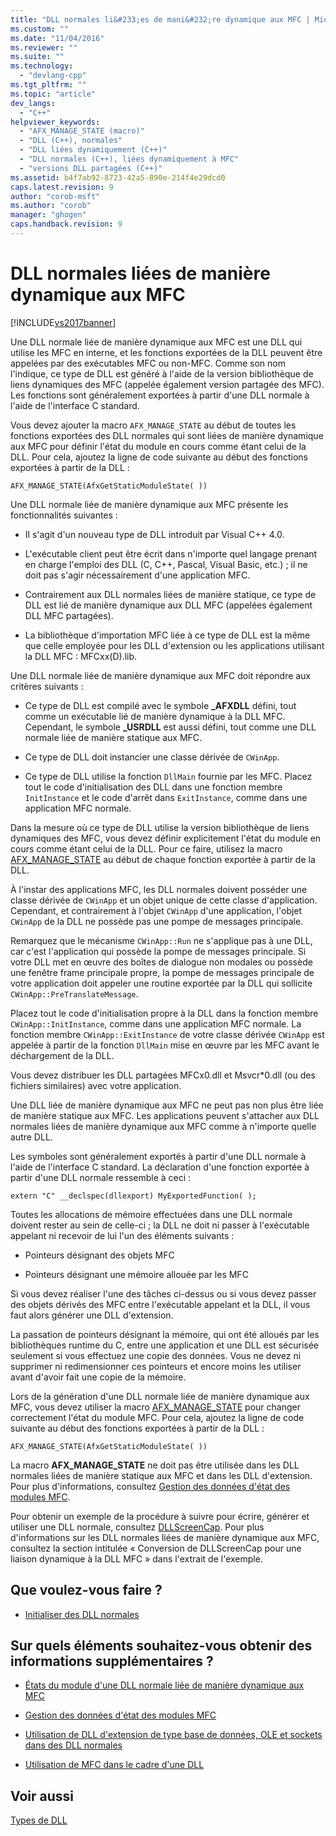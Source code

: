 ```yaml
---
title: "DLL normales li&#233;es de mani&#232;re dynamique aux MFC | Microsoft Docs"
ms.custom: ""
ms.date: "11/04/2016"
ms.reviewer: ""
ms.suite: ""
ms.technology: 
  - "devlang-cpp"
ms.tgt_pltfrm: ""
ms.topic: "article"
dev_langs: 
  - "C++"
helpviewer_keywords: 
  - "AFX_MANAGE_STATE (macro)"
  - "DLL (C++), normales"
  - "DLL liées dynamiquement (C++)"
  - "DLL normales (C++), liées dynamiquement à MFC"
  - "versions DLL partagées (C++)"
ms.assetid: b4f7ab92-8723-42a5-890e-214f4e29dcd0
caps.latest.revision: 9
author: "corob-msft"
ms.author: "corob"
manager: "ghogen"
caps.handback.revision: 9
---
```

# DLL normales li&#233;es de mani&#232;re dynamique aux MFC
[!INCLUDE[vs2017banner](../assembler/inline/includes/vs2017banner.md)]

Une DLL normale liée de manière dynamique aux MFC est une DLL qui utilise les MFC en interne, et les fonctions exportées de la DLL peuvent être appelées par des exécutables MFC ou non\-MFC.  Comme son nom l'indique, ce type de DLL est généré à l'aide de la version bibliothèque de liens dynamiques des MFC \(appelée également version partagée des MFC\).  Les fonctions sont généralement exportées à partir d'une DLL normale à l'aide de l'interface C standard.  
  
 Vous devez ajouter la macro `AFX_MANAGE_STATE` au début de toutes les fonctions exportées des DLL normales qui sont liées de manière dynamique aux MFC pour définir l'état du module en cours comme étant celui de la DLL.  Pour cela, ajoutez la ligne de code suivante au début des fonctions exportées à partir de la DLL :  
  
```  
AFX_MANAGE_STATE(AfxGetStaticModuleState( ))  
```  
  
 Une DLL normale liée de manière dynamique aux MFC présente les fonctionnalités suivantes :  
  
-   Il s'agit d'un nouveau type de DLL introduit par Visual C\+\+ 4.0.  
  
-   L'exécutable client peut être écrit dans n'importe quel langage prenant en charge l'emploi des DLL \(C, C\+\+, Pascal, Visual Basic, etc.\) ; il ne doit pas s'agir nécessairement d'une application MFC.  
  
-   Contrairement aux DLL normales liées de manière statique, ce type de DLL est lié de manière dynamique aux DLL MFC \(appelées également DLL MFC partagées\).  
  
-   La bibliothèque d'importation MFC liée à ce type de DLL est la même que celle employée pour les DLL d'extension ou les applications utilisant la DLL MFC : MFCxx\(D\).lib.  
  
 Une DLL normale liée de manière dynamique aux MFC doit répondre aux critères suivants :  
  
-   Ce type de DLL est compilé avec le symbole **\_AFXDLL** défini, tout comme un exécutable lié de manière dynamique à la DLL MFC.  Cependant, le symbole **\_USRDLL** est aussi défini, tout comme une DLL normale liée de manière statique aux MFC.  
  
-   Ce type de DLL doit instancier une classe dérivée de `CWinApp`.  
  
-   Ce type de DLL utilise la fonction `DllMain` fournie par les MFC.  Placez tout le code d'initialisation des DLL dans une fonction membre `InitInstance` et le code d'arrêt dans `ExitInstance`, comme dans une application MFC normale.  
  
 Dans la mesure où ce type de DLL utilise la version bibliothèque de liens dynamiques des MFC, vous devez définir explicitement l'état du module en cours comme étant celui de la DLL.  Pour ce faire, utilisez la macro [AFX\_MANAGE\_STATE](../Topic/AFX_MANAGE_STATE.md) au début de chaque fonction exportée à partir de la DLL.  
  
 À l'instar des applications MFC, les DLL normales doivent posséder une classe dérivée de `CWinApp` et un objet unique de cette classe d'application.  Cependant, et contrairement à l'objet `CWinApp` d'une application, l'objet `CWinApp` de la DLL ne possède pas une pompe de messages principale.  
  
 Remarquez que le mécanisme `CWinApp::Run` ne s'applique pas à une DLL, car c'est l'application qui possède la pompe de messages principale.  Si votre DLL met en œuvre des boîtes de dialogue non modales ou possède une fenêtre frame principale propre, la pompe de messages principale de votre application doit appeler une routine exportée par la DLL qui sollicite `CWinApp::PreTranslateMessage`.  
  
 Placez tout le code d'initialisation propre à la DLL dans la fonction membre `CWinApp::InitInstance`, comme dans une application MFC normale.  La fonction membre `CWinApp::ExitInstance` de votre classe dérivée `CWinApp` est appelée à partir de la fonction `DllMain` mise en œuvre par les MFC avant le déchargement de la DLL.  
  
 Vous devez distribuer les DLL partagées MFCx0.dll et Msvcr\*0.dll \(ou des fichiers similaires\) avec votre application.  
  
 Une DLL liée de manière dynamique aux MFC ne peut pas non plus être liée de manière statique aux MFC.  Les applications peuvent s'attacher aux DLL normales liées de manière dynamique aux MFC comme à n'importe quelle autre DLL.  
  
 Les symboles sont généralement exportés à partir d'une DLL normale à l'aide de l'interface C standard.  La déclaration d'une fonction exportée à partir d'une DLL normale ressemble à ceci :  
  
```  
extern "C" __declspec(dllexport) MyExportedFunction( );  
```  
  
 Toutes les allocations de mémoire effectuées dans une DLL normale doivent rester au sein de celle\-ci ; la DLL ne doit ni passer à l'exécutable appelant ni recevoir de lui l'un des éléments suivants :  
  
-   Pointeurs désignant des objets MFC  
  
-   Pointeurs désignant une mémoire allouée par les MFC  
  
 Si vous devez réaliser l'une des tâches ci\-dessus ou si vous devez passer des objets dérivés des MFC entre l'exécutable appelant et la DLL, il vous faut alors générer une DLL d'extension.  
  
 La passation de pointeurs désignant la mémoire, qui ont été alloués par les bibliothèques runtime du C, entre une application et une DLL est sécurisée seulement si vous effectuez une copie des données.  Vous ne devez ni supprimer ni redimensionner ces pointeurs et encore moins les utiliser avant d'avoir fait une copie de la mémoire.  
  
 Lors de la génération d'une DLL normale liée de manière dynamique aux MFC, vous devez utiliser la macro [AFX\_MANAGE\_STATE](../Topic/AFX_MANAGE_STATE.md) pour changer correctement l'état du module MFC.  Pour cela, ajoutez la ligne de code suivante au début des fonctions exportées à partir de la DLL :  
  
```  
AFX_MANAGE_STATE(AfxGetStaticModuleState( ))  
```  
  
 La macro **AFX\_MANAGE\_STATE** ne doit pas être utilisée dans les DLL normales liées de manière statique aux MFC et dans les DLL d'extension.  Pour plus d'informations, consultez [Gestion des données d'état des modules MFC](../mfc/managing-the-state-data-of-mfc-modules.md).  
  
 Pour obtenir un exemple de la procédure à suivre pour écrire, générer et utiliser une DLL normale, consultez [DLLScreenCap](http://msdn.microsoft.com/fr-fr/2171291d-3a50-403b-90a1-d93c2acb4f4a).  Pour plus d'informations sur les DLL normales liées de manière dynamique aux MFC, consultez la section intitulée « Conversion de DLLScreenCap pour une liaison dynamique à la DLL MFC » dans l'extrait de l'exemple.  
  
## Que voulez\-vous faire ?  
  
-   [Initialiser des DLL normales](../build/initializing-regular-dlls.md)  
  
## Sur quels éléments souhaitez\-vous obtenir des informations supplémentaires ?  
  
-   [États du module d'une DLL normale liée de manière dynamique aux MFC](../build/module-states-of-a-regular-dll-dynamically-linked-to-mfc.md)  
  
-   [Gestion des données d'état des modules MFC](../mfc/managing-the-state-data-of-mfc-modules.md)  
  
-   [Utilisation de DLL d'extension de type base de données, OLE et sockets dans des DLL normales](../build/using-database-ole-and-sockets-extension-dlls-in-regular-dlls.md)  
  
-   [Utilisation de MFC dans le cadre d'une DLL](../mfc/tn011-using-mfc-as-part-of-a-dll.md)  
  
## Voir aussi  
 [Types de DLL](../build/kinds-of-dlls.md)